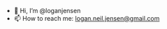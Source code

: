 - 👋 Hi, I’m @loganjensen
- 📫 How to reach me: logan.neil.jensen@gmail.com

<!---
loganjensen/loganjensen is a ✨ special ✨ repository because its `README.md` (this file) appears on your GitHub profile.
You can click the Preview link to take a look at your changes.
--->
